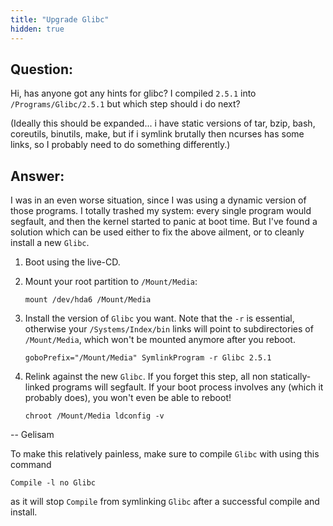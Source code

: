 ```yaml
---
title: "Upgrade Glibc"
hidden: true
---
```


## Question:

Hi, has anyone got any hints for glibc? I compiled `2.5.1` into
`/Programs/Glibc/2.5.1` but which step should i do next?

(Ideally this should be expanded... i have static versions of tar, bzip, bash,
coreutils, binutils, make, but if i symlink brutally then ncurses has some
links, so I probably need to do something differently.)

## Answer:

I was in an even worse situation, since I was using a dynamic version of those
programs. I totally trashed my system: every single program would segfault, and
then the kernel started to panic at boot time. But I've found a solution which
can be used either to fix the above ailment, or to cleanly install a new
`Glibc`.

1. Boot using the live-CD.

2. Mount your root partition to `/Mount/Media`:

    ```fish
    mount /dev/hda6 /Mount/Media
    ```

3. Install the version of `Glibc` you want. Note that the `-r` is essential,
   otherwise your `/Systems/Index/bin` links will point to subdirectories of
   `/Mount/Media`, which won't be mounted anymore after you reboot.
    ```fish
    goboPrefix="/Mount/Media" SymlinkProgram -r Glibc 2.5.1
    ```
4. Relink against the new `Glibc`. If you forget this step, all non
   statically-linked programs will segfault. If your boot process involves any
   (which it probably does), you won't even be able to reboot!
    ```fish
    chroot /Mount/Media ldconfig -v
    ```

-- Gelisam

To make this relatively painless, make sure to compile `Glibc` with using this
command

```fish
Compile -l no Glibc
```

as it will stop `Compile` from symlinking `Glibc` after a successful compile and
install.
